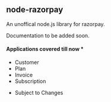 ## node-razorpay

An unoffical node.js library for razorpay.

Documentation to be added soon.

#### Applications covered till now *
- Customer
- Plan
- Invoice
- Subscription

* Subject to Changes